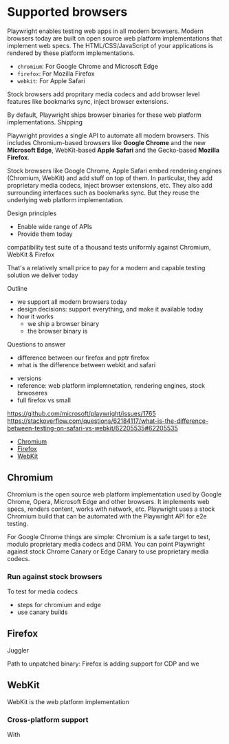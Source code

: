# Supported browsers

Playwright enables testing web apps in all modern browsers. Modern browsers today
are built on open source web platform implementations that implement web specs. The HTML/CSS/JavaScript of your applications is rendered by these platform implementations.

* `chromium`: For Google Chrome and Microsoft Edge
* `firefox`: For Mozilla Firefox
* `webkit`: For Apple Safari

Stock browsers add propritary media codecs and add browser level features like
bookmarks sync, inject browser extensions.

By default, Playwright ships browser binaries for these web platform
implementations. Shipping

Playwright provides a single API to automate all modern browsers. This includes
Chromium-based browsers like **Google Chrome** and the new **Microsoft Edge**,
WebKit-based **Apple Safari** and the Gecko-based **Mozilla Firefox**.

Stock browsers like Google Chrome, Apple Safari embed rendering engines (Chromium, WebKit) and add stuff on top of them. In particular, they add proprietary media codecs, inject browser extensions, etc. They also add surrounding interfaces such as bookmarks sync. But they reuse the underlying web platform implementation.

Design principles
* Enable wide range of APIs
* Provide them today

compatibility test suite of a thousand tests uniformly against Chromium, WebKit & Firefox

That's a relatively small price to pay for a modern and capable testing solution we deliver today

Outline
- we support all modern browsers today
- design decisions: support everything, and make it available today
- how it works
  - we ship a browser binary
  - the browser binary is 

Questions to answer
- difference between our firefox and pptr firefox
- what is the difference between webkit and safari

* versions
* reference: web platform implemnetation, rendering engines, stock brwoseres
* full firefox vs small

https://github.com/microsoft/playwright/issues/1765
https://stackoverflow.com/questions/62184117/what-is-the-difference-between-testing-on-safari-vs-webkit/62205535#62205535

<!-- GEN:toc-top-level -->
- [Chromium](#chromium)
- [Firefox](#firefox)
- [WebKit](#webkit)
<!-- GEN:stop -->

## Chromium

Chromium is the open source web platform implementation used by Google Chrome, Opera, Microsoft Edge and other browsers. It implements web specs, renders content, works with network, etc. Playwright uses a stock Chromium build that can be automated with the Playwright API for e2e testing.

For Google Chrome things are simple: Chromium is a safe target to test, modulo proprietary media codecs and DRM. You can point Playwright against stock Chrome Canary or Edge Canary to use proprietary media codecs.

### Run against stock browsers
To test for media codecs
- steps for chromium and edge
- use canary builds

## Firefox 
Juggler 

Path to unpatched binary: Firefox is adding support for CDP and we 

## WebKit
WebKit is the web platform implementation

### Cross-platform support
With 